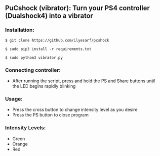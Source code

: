 ## PuCshock (vibrator): Turn your PS4 controller (Dualshock4) into a vibrator

### Installation:

```
$ git clone https://github.com/ilyesarf/pcshock

$ sudo pip3 install -r requirements.txt

$ sudo python3 vibrator.py
```

### Connecting controller:
- After running the script, press and hold the PS and Share buttons until the LED begins rapidly blinking

### Usage:
- Press the cross button to change intensity level as you desire
- Press the PS button to close program

### Intensity Levels:
- Green
- Orange
- Red

